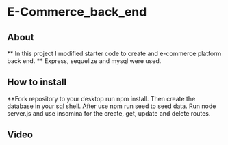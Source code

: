 # E-Commerce_back_end
 
## About
** In this project I modified starter code to create and e-commerce platform back end.
** Express, sequelize and mysql were used.
## How to install
**Fork repository to your desktop run npm install. Then create the database in your sql shell. After use npm run seed to seed data. Run node server.js and use insomina for the create, get, update and delete routes.
## Video
